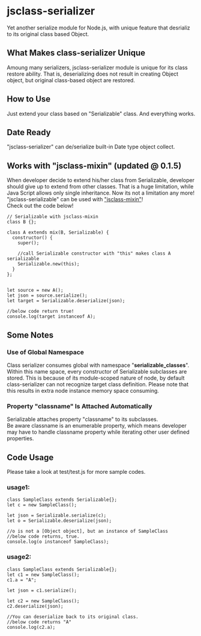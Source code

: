 # jsclass-serializer
Yet another serialize module for Node.js, with unique feature that desrializ to its original class based Object.

## What Makes class-serializer Unique
Amoung many serializers, jsclass-serializer module is unique for its class
restore ability.  That is, deserializing does not result in creating
Object object, but original class-based object are restored.

## How to Use
Just extend your class based on "Serializable" class.  And everything works.

## Date Ready
"jsclass-serializer" can de/serialize built-in Date type object collect.

## Works with "jsclass-mixin" (updated @ 0.1.5)
When developer decide to extend his/her class from Serializable, developer
should give up to extend from other classes.  That is a huge limitation, while
Java Script allows only single inheritance.
Now its not a limitation any more!  "jsclass-serializable" can be used with
["jsclass-mixin"](https://www.npmjs.com/package/jsclass-mixin)!  
Check out the code below!
```
// Serializable with jsclass-mixin
class B {};

class A extends mix(B, Serializable) {
  constructor() {
    super();

    //call Serializable constructor with "this" makes class A serializable
    Serializable.new(this);
  }
};


let source = new A();
let json = source.serialize();
let target = Serializable.deserialize(json);

//below code return true!
console.log(target instanceof A);
```

## Some Notes
### Use of Global Namespace
Class serializer consumes global with namespace "__serializable_classes__".
Within this name space, every constructor of Serializable subclasses are
stored.  This is because of its module-scoped nature of node, by default
class-serializer can not recognize target class definition.  Please note that
this results in extra node instance memory space
consuming.

### Property "classname" Is Attached Automatically
Serializable attaches property "classname" to its subclasses.  
Be aware classname is an enumerable property, which means developer may
have to handle classname property while iterating other user defined
properties.

## Code Usage
Please take a look at  test/test.js for more sample codes.

### usage1:
```
class SampleClass extends Serializable{};
let c = new SampleClass();

let json = Serializable.serialize(c);
let o = Serializable.deserialize(json);

//o is not a [Object object], but an instance of SampleClass
//below code returns, true.
console.log(o instanceof SampleClass);
```

### usage2:
```
class SampleClass extends Serializable{};
let c1 = new SampleClass();
c1.a = "A";

let json = c1.serialize();

let c2 = new SampleClass();
c2.deserialize(json);

//You can deserialize back to its original class.
//below code returns "A"
console.log(c2.a);
```
